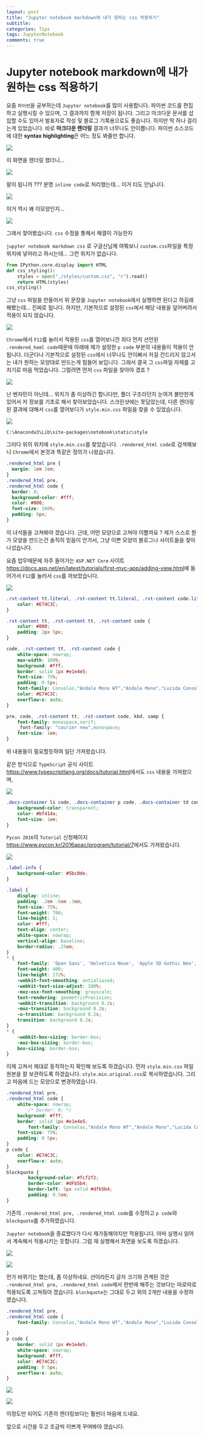 ```yaml
---
layout: post
title: "Jupyter notebook markdown에 내가 원하는 css 적용하기"
subtitle:  
categories: Tips
tags: JupyterNotebook
comments: true
---
```


# Jupyter notebook markdown에 내가 원하는 css 적용하기

요즘 `파이썬`을 공부하는데 `Jupyter notebook`를 많이 사용합니다.
파이썬 코드를 편집하고 실행시킬 수 있으며, 그 결과까지 함께 저장이 됩니다.
그리고 마크다운 문서를 삽입할 수도 있어서 발표자료 작성 및 블로그 기록용으로도 좋습니다.
하지만 딱 하나 걸리는게 있었습니다.
바로 **마크다운 렌더링** 결과가 너무나도 안이쁩니다.
파이썬 소스코드에 대한 **syntax highlighting**은 어느 정도 봐줄만 합니다.

![](https://github.com/DevStarSJ/Study/blob/master/Blog/Python/JupyterNotebook/image/custom.css.01.png?raw=true)

이 화면을 렌더링 했더니...

![](https://github.com/DevStarSJ/Study/blob/master/Blog/Python/JupyterNotebook/image/custom.css.02.png?raw=true)

말이 됩니까 ??? 분명 `inline code`로 처리했는데... 이거 티도 안납니다.

![](https://github.com/DevStarSJ/Study/blob/master/Blog/Python/JupyterNotebook/image/custom.css.03.png?raw=true)

이거 역시 왜 이모양인지...

![](https://github.com/DevStarSJ/Study/blob/master/Blog/Python/JupyterNotebook/image/custom.css.04.png?raw=true)

그래서 찾아봤습니다. `css` 수정을 통해서 해결이 가능한지

`jupyter notebook markdown css` 로 구글신님께 여쭤보니 `custom.css`파일을 특정 위치에 넣어라고 하시는데... 그런 위치가 없습니다.

```Python
from IPython.core.display import HTML
def css_styling():
    styles = open("./styles/custom.css", "r").read()
    return HTML(styles)
css_styling()
```

그냥 `css` 파일을 만들어서 위 문장을 `Jupyter notebook`에서 실행하면 된다고 하길래 해봤는데... 진짜로 됩니다.
하지만, 기본적으로 설정된 `css`에서 해당 내용을 덮어버려서 적용이 되지 않습니다.

![](https://github.com/DevStarSJ/Study/blob/master/Blog/Python/JupyterNotebook/image/custom.css.05.png?raw=true)

`Chrome`에서 `F12`를 눌러서 적용된 `css`를 열어보니깐 죄다 먼저 선언된 `.rendered_heml code`때문에 아래에 제가 설정한 `p code` 부분의 내용들이 적용이 안됩니다.
더군다나 기본적으로 설정된 `css`에서 너무나도 안이뻐서 저걸 건드리지 않고서는 내가 원하는 모양대로 만드는게 힘들어 보입니다.
그래서 결국 그 `css`파일 자체를 고치기로 마음 먹었습니다.
그럴려면 먼저 `css` 파일을 찾아야 겠죠 ?

![](https://github.com/DevStarSJ/Study/blob/master/Blog/Python/JupyterNotebook/image/custom.css.06.png?raw=true)

난 벤자민이 아닌데... 위치가 좀 이상하긴 합니다만, 폴더 구조라던지 눈여겨 볼만한게 있어서 저 정보를 기초로 해서 찾아보았습니다.
스크린샷에는 못담았는데, 다른 렌더링된 결과에 대해서 `css`를 열어보다가 `style.min.css` 파일을 찾을 수 있었습니다.

![](https://github.com/DevStarSJ/Study/blob/master/Blog/Python/JupyterNotebook/image/custom.css.07.png?raw=true)

```
C:\Anaconda3\Lib\site-packages\notebook\static\style
```

그러다 위의 위치에 `style.min.css`를 찾았습니다.
`.rendered_html code`로 검색해보니 `Chrome`에서 본것과 똑같은 정의가 나왔습니다.

```css
.rendered_html pre {
  margin: 1em 2em;
}
.rendered_html pre,
.rendered_html code {
  border: 0;
  background-color: #fff;
  color: #000;
  font-size: 100%;
  padding: 0px;
}
```

이 녀석들을 고쳐봐야 겠습니다.
근데, 어떤 모양으로 고쳐야 이쁠까요 ?
제가 스스로 뭔가 모양을 만드는건 솔직히 믿음이 안가서, 그냥 이쁜 모양의 블로그나 사이트들을 찾아나섰습니다.

요즘 업무때문에 자주 들어가는 `ASP.NET Core` 사이트 <https://docs.asp.net/en/latest/tutorials/first-mvc-app/adding-view.html>에 들어가서 `F12`를 눌러서 `css`를 까보았습니다.

![](https://github.com/DevStarSJ/Study/blob/master/Blog/Python/JupyterNotebook/image/custom.css.08.png?raw=true)

```css
.rst-content tt.literal, .rst-content tt.literal, .rst-content code.literal {
    color: #E74C3C;
}

.rst-content tt, .rst-content tt, .rst-content code {
    color: #000;
    padding: 2px 5px;
}

code, .rst-content tt, .rst-content code {
    white-space: nowrap;
    max-width: 100%;
    background: #fff;
    border: solid 1px #e1e4e5;
    font-size: 75%;
    padding: 0 5px;
    font-family: Consolas,"Andale Mono WT","Andale Mono","Lucida Console","Lucida Sans Typewriter","DejaVu Sans Mono","Bitstream Vera Sans Mono","Liberation Mono","Nimbus Mono L",Monaco,"Courier New",Courier,monospace;
    color: #E74C3C;
    overflow-x: auto;
}

pre, code, .rst-content tt, .rst-content code, kbd, samp {
    font-family: monospace,serif;
    _font-family: "courier new",monospace;
    font-size: 1em;
}
```

위 내용들이 필요할듯하여 일단 가져왔습니다.

같은 방식으로 `TypeScript` 공식 사이트 <https://www.typescriptlang.org/docs/tutorial.html>에서도 `css` 내용을 가져왔으며,

![](https://github.com/DevStarSJ/Study/blob/master/Blog/Python/JupyterNotebook/image/custom.css.09.png?raw=true)

```css
.docs-container li code, .docs-container p code, .docs-container td code {
    background-color: transparent;
    color: #bf414a;
    font-size: 1em;
}
```

`Pycon 2016`의 `Tutorial` 신청페이지 <https://www.pycon.kr/2016apac/program/tutorial/7>에서도 가져왔습니다.

![](https://github.com/DevStarSJ/Study/blob/master/Blog/Python/JupyterNotebook/image/custom.css.10.png?raw=true)

```css
.label-info {
    background-color: #5bc0de;
}

.label {
    display: inline;
    padding: .2em .6em .3em;
    font-size: 75%;
    font-weight: 700;
    line-height: 1;
    color: #fff;
    text-align: center;
    white-space: nowrap;
    vertical-align: baseline;
    border-radius: .25em;
}
* {
    font-family: 'Open Sans', 'Helvetica Neue', 'Apple SD Gothic Neo', 'Nanum Gothic', 'Arial', 'Apple Gothic', sans-serif;
    font-weight: 400;
    line-height: 172%;
    -webkit-font-smoothing: antialiased;
    -webkit-text-size-adjust: 100%;
    -moz-osx-font-smoothing: grayscale;
    text-rendering: geometricPrecision;
    -webkit-transition: background 0.2s;
    -moz-transition: background 0.2s;
    -o-transition: background 0.2s;
    transition: background 0.2s;
}
* {
    -webkit-box-sizing: border-box;
    -moz-box-sizing: border-box;
    box-sizing: border-box;
}
```

이제 고쳐서 제대로 동작하는지 확인해 보도록 하겠습니다.
먼저 `style.min.css` 파일 원본을 잘 보관하도록 하겠습니다.
`style.min.original.css`로 복사하였습니다.
그리고 마음에 드는 모양으로 변경하였습니다.

```css
.rendered_html pre,
.rendered_html code {
    white-space: nowrap;
		/* border: 0; */
    background: #fff;
    border: solid 1px #e1e4e5;
		font-family: Consolas,"Andale Mono WT","Andale Mono","Lucida Console","Lucida Sans Typewriter","DejaVu Sans Mono","Bitstream Vera Sans Mono","Liberation Mono","Nimbus Mono L",Monaco,"Courier New",Courier,monospace;
    font-size: 75%;
    padding: 0 5px;
}
p code {
    color: #E74C3C;
    overflow-x: auto;
}
blockquote {
		background-color: #fcf2f2;
		border-color: #dFb5b4;
		border-left: 5px solid #dfb5b4;
		padding: 0.5em;
}
```

기존의 `.rendered_html pre, .rendered_html code`를 수정하고 `p code`와 `blockquote`를 추가하였습니다.

`Jupyter notebook`을 종료했다가 다시 재가동해야지만 적용됩니다.
아마 실행시 읽어서 계속해서 적용시키는 듯합니다.
그럼 재 실행해서 화면을 보도록 하겠습니다.

![](https://github.com/DevStarSJ/Study/blob/master/Blog/Python/JupyterNotebook/image/custom.css.11.png?raw=true)

![](https://github.com/DevStarSJ/Study/blob/master/Blog/Python/JupyterNotebook/image/custom.css.12.png?raw=true)

먼가 바뀌기는 했는데, 좀 이상하네요. 선이라든지 글자 크기와 관계된 것은 `.rendered_html pre, .rendered_html code`에서 한번에 해주는 것보다는 따로따로 적용되도록 고쳐줘야 겠습니다.
`blockquote`는 그대로 두고 위의 2개만 내용을 수정하였습니다.

```css
.rendered_html pre,
.rendered_html code {
	font-family: Consolas,"Andale Mono WT","Andale Mono","Lucida Console","Lucida Sans Typewriter","DejaVu Sans Mono","Bitstream Vera Sans Mono","Liberation Mono","Nimbus Mono L",Monaco,"Courier New",Courier,monospace;

}
p code {
    border: solid 1px #e1e4e5;
    white-space: nowrap;
    background: #fff;
    color: #E74C3C;
    padding: 0 5px;
    overflow-x: auto;
}
```
![](https://github.com/DevStarSJ/Study/blob/master/Blog/Python/JupyterNotebook/image/custom.css.13.png?raw=true)

![](https://github.com/DevStarSJ/Study/blob/master/Blog/Python/JupyterNotebook/image/custom.css.14.png?raw=true)

이정도만 되어도 기존의 렌더링보다는 훨씬더 마음에 드네요.

앞으로 시간을 두고 조금씩 이쁘게 꾸며봐야 겠습니다.